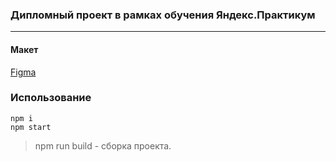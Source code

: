 ### Дипломный проект в рамках обучения Яндекс.Практикум
------------
#### Макет
[Figma](https://www.figma.com/file/KG6JZfQ7w6qk7C10GXzS7i/Diploma?node-id=932%3A4399)

### Использование
```
npm i
npm start
```
>npm run build - сборка проекта.
